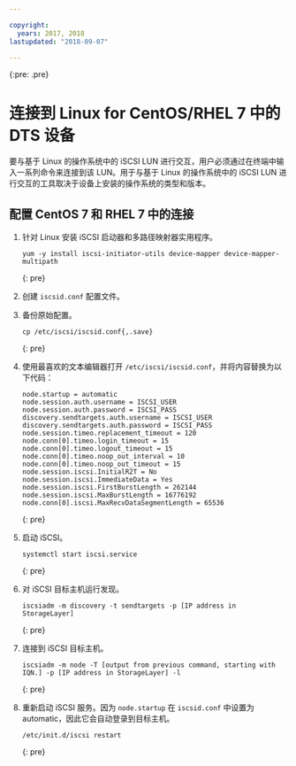 ```yaml
---

copyright:
  years: 2017, 2018
lastupdated: "2018-09-07"

---
```

{:pre: .pre}

# 连接到 Linux for CentOS/RHEL 7 中的 DTS 设备

 要与基于 Linux 的操作系统中的 iSCSI LUN 进行交互，用户必须通过在终端中输入一系列命令来连接到该 LUN。用于与基于 Linux 的操作系统中的 iSCSI LUN 进行交互的工具取决于设备上安装的操作系统的类型和版本。

## 配置 CentOS 7 和 RHEL 7 中的连接

1. 针对 Linux 安装 iSCSI 启动器和多路径映射器实用程序。
   ```
   yum -y install iscsi-initiator-utils device-mapper device-mapper-multipath
   ```
   {: pre}

2. 创建 `iscsid.conf` 配置文件。

3. 备份原始配置。
   ```
   cp /etc/iscsi/iscsid.conf{,.save}
   ```
   {: pre}

4. 使用最喜欢的文本编辑器打开 `/etc/iscsi/iscsid.conf`，并将内容替换为以下代码：
   ```
   node.startup = automatic
   node.session.auth.username = ISCSI_USER
   node.session.auth.password = ISCSI_PASS
   discovery.sendtargets.auth.username = ISCSI_USER
   discovery.sendtargets.auth.password = ISCSI_PASS
   node.session.timeo.replacement_timeout = 120
   node.conn[0].timeo.login_timeout = 15
   node.conn[0].timeo.logout_timeout = 15
   node.conn[0].timeo.noop_out_interval = 10
   node.conn[0].timeo.noop_out_timeout = 15
   node.session.iscsi.InitialR2T = No
   node.session.iscsi.ImmediateData = Yes
   node.session.iscsi.FirstBurstLength = 262144
   node.session.iscsi.MaxBurstLength = 16776192
   node.conn[0].iscsi.MaxRecvDataSegmentLength = 65536
   ```
   {: pre}

5. 启动 iSCSI。<br/>
   ```
   systemctl start iscsi.service
   ```
   {: pre}

6. 对 iSCSI 目标主机运行发现。<br/>
   ```
   iscsiadm -m discovery -t sendtargets -p [IP address in StorageLayer]
   ```
   {: pre}

7. 连接到 iSCSI 目标主机。<br/>
   ```
   iscsiadm -m node -T [output from previous command, starting with IQN.] -p [IP address in StorageLayer] -l
   ```
   {: pre}

8. 重新启动 iSCSI 服务。因为 `node.startup` 在 `iscsid.conf` 中设置为 automatic，因此它会自动登录到目标主机。<br/>
   ```
   /etc/init.d/iscsi restart
   ```
   {: pre}
